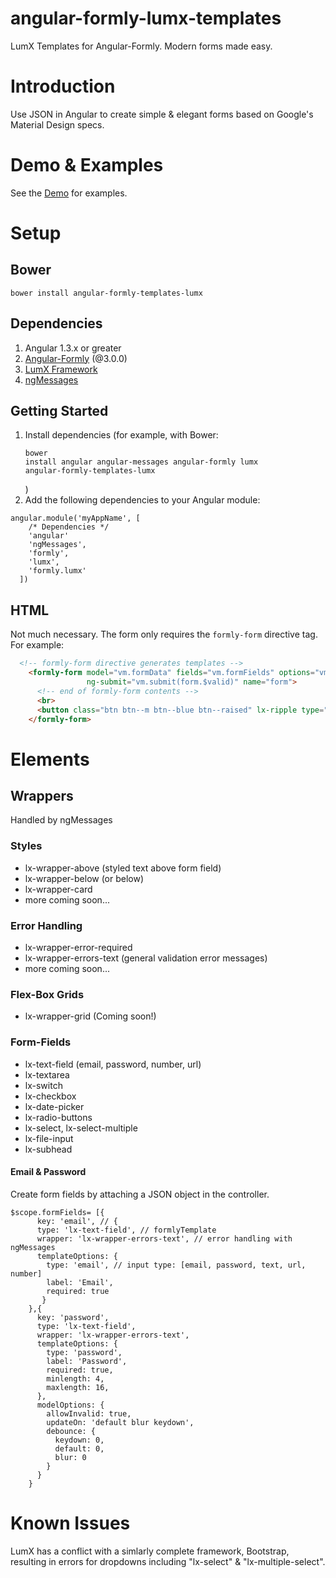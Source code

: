 angular-formly-lumx-templates
=============================

LumX Templates for Angular-Formly. Modern forms made easy.

# Introduction

Use JSON in Angular to create simple & elegant forms based on Google's Material Design specs. 

# Demo & Examples

See the [Demo](https://formly-lumx.herokuapp.com/ "Angular-Formly-Lumx Demo") for examples.


# Setup

## Bower

<pre><code>bower install angular-formly-templates-lumx</code></pre>

## Dependencies

1. Angular 1.3.x or greater
2. [Angular-Formly](https://github.com/formly-js/angular-formly "Angular-Formly") (@3.0.0)
3. [LumX Framework](http://ui.lumapps.com/ "LumX Framework") 
4. [ngMessages](https://docs.angularjs.org/api/ngMessages/directive/ngMessages "ngMessages Docs")

## Getting Started

1. Install dependencies (for example, with Bower: <pre><code>bower install angular angular-messages angular-formly lumx angular-formly-templates-lumx</code></pre>)
2. Add the following dependencies to your Angular module:

<pre><code>angular.module('myAppName', [
    /* Dependencies */
    'angular'
    'ngMessages',
    'formly',
    'lumx',
    'formly.lumx'
  ])</code></pre>


## HTML

   Not much necessary. The form only requires the <code>formly-form</code> directive tag. For example:

 ```html
   <!-- formly-form directive generates templates -->
     <formly-form model="vm.formData" fields="vm.formFields" options="vm.formOptions"
                  ng-submit="vm.submit(form.$valid)" name="form">
       <!-- end of formly-form contents -->
       <br>
       <button class="btn btn--m btn--blue btn--raised" lx-ripple type="submit">Submit</button>
     </formly-form>
 ```

# Elements

## Wrappers
Handled by ngMessages

### Styles
- lx-wrapper-above (styled text above form field)
- lx-wrapper-below (or below)
- lx-wrapper-card
- more coming soon...

### Error Handling
- lx-wrapper-error-required
- lx-wrapper-errors-text (general validation error messages)
- more coming soon...

### Flex-Box Grids
- lx-wrapper-grid (Coming soon!)

### Form-Fields

- lx-text-field (email, password, number, url)
- lx-textarea
- lx-switch
- lx-checkbox
- lx-date-picker
- lx-radio-buttons
- lx-select, lx-select-multiple
- lx-file-input
- lx-subhead

  
#### Email & Password
  
  Create form fields by attaching a JSON object in the controller.
  
  <pre><code>$scope.formFields= [{
      key: 'email', // {
      type: 'lx-text-field', // formlyTemplate
      wrapper: 'lx-wrapper-errors-text', // error handling with ngMessages
      templateOptions: {
        type: 'email', // input type: [email, password, text, url, number]
        label: 'Email',
        required: true
       }
    },{
      key: 'password',
      type: 'lx-text-field',
      wrapper: 'lx-wrapper-errors-text',
      templateOptions: {
        type: 'password',
        label: 'Password',
        required: true,
        minlength: 4,
        maxlength: 16,
      },
      modelOptions: { 
        allowInvalid: true,
        updateOn: 'default blur keydown',
        debounce: {
          keydown: 0,
          default: 0,
          blur: 0
        }
      }
    }</code></pre>
    
# Known Issues

LumX has a conflict with a simlarly complete framework, Bootstrap, resulting in errors for dropdowns including "lx-select" & "lx-multiple-select".
